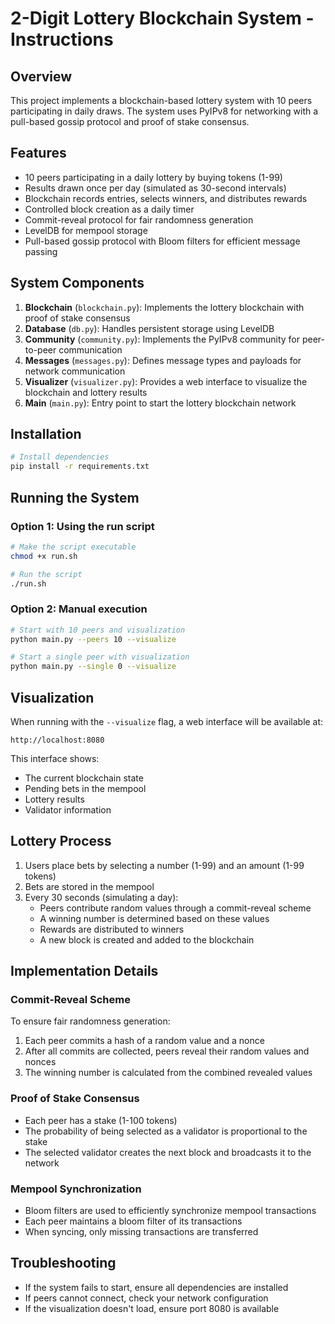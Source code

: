 # 2-Digit Lottery Blockchain System - Instructions

## Overview

This project implements a blockchain-based lottery system with 10 peers participating in daily draws. The system uses PyIPv8 for networking with a pull-based gossip protocol and proof of stake consensus.

## Features

- 10 peers participating in a daily lottery by buying tokens (1-99)
- Results drawn once per day (simulated as 30-second intervals)
- Blockchain records entries, selects winners, and distributes rewards
- Controlled block creation as a daily timer
- Commit-reveal protocol for fair randomness generation
- LevelDB for mempool storage
- Pull-based gossip protocol with Bloom filters for efficient message passing

## System Components

1. **Blockchain** (`blockchain.py`): Implements the lottery blockchain with proof of stake consensus
2. **Database** (`db.py`): Handles persistent storage using LevelDB
3. **Community** (`community.py`): Implements the PyIPv8 community for peer-to-peer communication
4. **Messages** (`messages.py`): Defines message types and payloads for network communication
5. **Visualizer** (`visualizer.py`): Provides a web interface to visualize the blockchain and lottery results
6. **Main** (`main.py`): Entry point to start the lottery blockchain network

## Installation

```bash
# Install dependencies
pip install -r requirements.txt
```

## Running the System

### Option 1: Using the run script

```bash
# Make the script executable
chmod +x run.sh

# Run the script
./run.sh
```

### Option 2: Manual execution

```bash
# Start with 10 peers and visualization
python main.py --peers 10 --visualize

# Start a single peer with visualization
python main.py --single 0 --visualize
```

## Visualization

When running with the `--visualize` flag, a web interface will be available at:

```
http://localhost:8080
```

This interface shows:
- The current blockchain state
- Pending bets in the mempool
- Lottery results
- Validator information

## Lottery Process

1. Users place bets by selecting a number (1-99) and an amount (1-99 tokens)
2. Bets are stored in the mempool
3. Every 30 seconds (simulating a day):
   - Peers contribute random values through a commit-reveal scheme
   - A winning number is determined based on these values
   - Rewards are distributed to winners
   - A new block is created and added to the blockchain

## Implementation Details

### Commit-Reveal Scheme

To ensure fair randomness generation:
1. Each peer commits a hash of a random value and a nonce
2. After all commits are collected, peers reveal their random values and nonces
3. The winning number is calculated from the combined revealed values

### Proof of Stake Consensus

- Each peer has a stake (1-100 tokens)
- The probability of being selected as a validator is proportional to the stake
- The selected validator creates the next block and broadcasts it to the network

### Mempool Synchronization

- Bloom filters are used to efficiently synchronize mempool transactions
- Each peer maintains a bloom filter of its transactions
- When syncing, only missing transactions are transferred

## Troubleshooting

- If the system fails to start, ensure all dependencies are installed
- If peers cannot connect, check your network configuration
- If the visualization doesn't load, ensure port 8080 is available